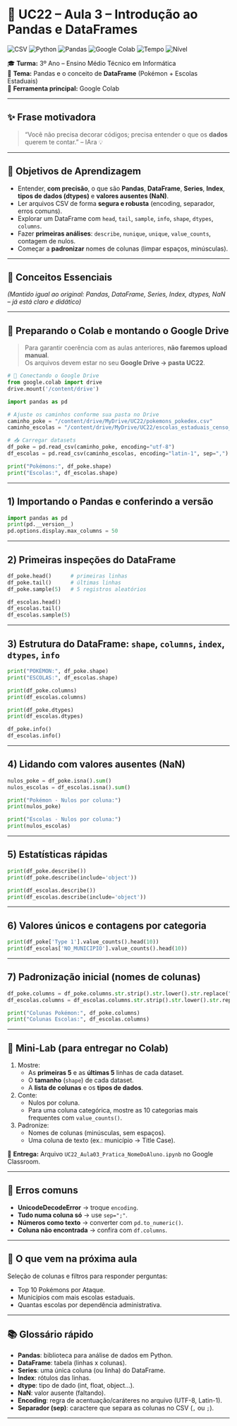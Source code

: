 # 📘 UC22 – Aula 3 – Introdução ao Pandas e DataFrames

![CSV](https://img.shields.io/badge/Formato-CSV-orange?logo=file)
![Python](https://img.shields.io/badge/Python-3.11+-blue?logo=python)
![Pandas](https://img.shields.io/badge/Pandas-DataFrame-green?logo=pandas)
![Google Colab](https://img.shields.io/badge/Google%20Colab-Notebook-yellow?logo=googlecolab)
![Tempo](https://img.shields.io/badge/Dura%C3%A7%C3%A3o-90%20min-red)
![Nível](https://img.shields.io/badge/N%C3%ADvel-Iniciante%E2%9E%9CIntermedi%C3%A1rio-purple)

🎓 **Turma:** 3º Ano – Ensino Médio Técnico em Informática  
📍 **Tema:** Pandas e o conceito de **DataFrame** (Pokémon + Escolas Estaduais)  
🐍 **Ferramenta principal:** Google Colab  

---

## ✨ Frase motivadora

> “Você não precisa decorar códigos; precisa entender o que os **dados** querem te contar.” – IAra 💡

---

## 🎯 Objetivos de Aprendizagem

- Entender, **com precisão**, o que são **Pandas**, **DataFrame**, **Series**, **Index**, **tipos de dados (dtypes)** e **valores ausentes (NaN)**.  
- Ler arquivos CSV de forma **segura e robusta** (encoding, separador, erros comuns).  
- Explorar um DataFrame com `head`, `tail`, `sample`, `info`, `shape`, `dtypes`, `columns`.  
- Fazer **primeiras análises**: `describe`, `nunique`, `unique`, `value_counts`, contagem de nulos.  
- Começar a **padronizar** nomes de colunas (limpar espaços, minúsculas).  

---

## 🧠 Conceitos Essenciais

*(Mantido igual ao original: Pandas, DataFrame, Series, Index, dtypes, NaN – já está claro e didático)*

---

## 🧰 Preparando o Colab e montando o Google Drive

> Para garantir coerência com as aulas anteriores, **não faremos upload manual**.  
> Os arquivos devem estar no seu **Google Drive → pasta UC22**.

```python
# 📂 Conectando o Google Drive
from google.colab import drive
drive.mount('/content/drive')

import pandas as pd

# Ajuste os caminhos conforme sua pasta no Drive
caminho_poke = "/content/drive/MyDrive/UC22/pokemons_pokedex.csv"
caminho_escolas = "/content/drive/MyDrive/UC22/escolas_estaduais_censo_escolar_2023.csv"

# 📥 Carregar datasets
df_poke = pd.read_csv(caminho_poke, encoding="utf-8")
df_escolas = pd.read_csv(caminho_escolas, encoding="latin-1", sep=",")

print("Pokémons:", df_poke.shape)
print("Escolas:", df_escolas.shape)
```

------

## 1) Importando o Pandas e conferindo a versão

```python
import pandas as pd
print(pd.__version__)
pd.options.display.max_columns = 50
```

------

## 2) Primeiras inspeções do DataFrame

```python
df_poke.head()      # primeiras linhas
df_poke.tail()      # últimas linhas
df_poke.sample(5)   # 5 registros aleatórios

df_escolas.head()
df_escolas.tail()
df_escolas.sample(5)
```

------

## 3) Estrutura do DataFrame: `shape`, `columns`, `index`, `dtypes`, `info`

```python
print("POKÉMON:", df_poke.shape)
print("ESCOLAS:", df_escolas.shape)

print(df_poke.columns)
print(df_escolas.columns)

print(df_poke.dtypes)
print(df_escolas.dtypes)

df_poke.info()
df_escolas.info()
```

------

## 4) Lidando com valores ausentes (NaN)

```python
nulos_poke = df_poke.isna().sum()
nulos_escolas = df_escolas.isna().sum()

print("Pokémon - Nulos por coluna:")
print(nulos_poke)

print("Escolas - Nulos por coluna:")
print(nulos_escolas)
```

------

## 5) Estatísticas rápidas

```python
print(df_poke.describe())
print(df_poke.describe(include='object'))

print(df_escolas.describe())
print(df_escolas.describe(include='object'))
```

------

## 6) Valores únicos e contagens por categoria

```python
print(df_poke['Type 1'].value_counts().head(10))
print(df_escolas['NO_MUNICIPIO'].value_counts().head(10))
```

------

## 7) Padronização inicial (nomes de colunas)

```python
df_poke.columns = df_poke.columns.str.strip().str.lower().str.replace(" ", "_")
df_escolas.columns = df_escolas.columns.str.strip().str.lower().str.replace(" ", "_")

print("Colunas Pokémon:", df_poke.columns)
print("Colunas Escolas:", df_escolas.columns)
```

------

## 🧪 Mini-Lab (para entregar no Colab)

1. Mostre:
   - As **primeiras 5** e as **últimas 5** linhas de cada dataset.
   - O **tamanho** (`shape`) de cada dataset.
   - A **lista de colunas** e os **tipos de dados**.
2. Conte:
   - Nulos por coluna.
   - Para uma coluna categórica, mostre as 10 categorias mais frequentes com `value_counts()`.
3. Padronize:
   - Nomes de colunas (minúsculas, sem espaços).
   - Uma coluna de texto (ex.: município → Title Case).

📌 **Entrega:**
 Arquivo `UC22_Aula03_Pratica_NomeDoAluno.ipynb` no Google Classroom.

------

## 🧯 Erros comuns

- **UnicodeDecodeError** → troque `encoding`.
- **Tudo numa coluna só** → use `sep=";"`.
- **Números como texto** → converter com `pd.to_numeric()`.
- **Coluna não encontrada** → confira com `df.columns`.

------

## 📌 O que vem na próxima aula

Seleção de colunas e filtros para responder perguntas:

- Top 10 Pokémons por Ataque.
- Municípios com mais escolas estaduais.
- Quantas escolas por dependência administrativa.

------

## 📚 Glossário rápido

- **Pandas**: biblioteca para análise de dados em Python.
- **DataFrame**: tabela (linhas x colunas).
- **Series**: uma única coluna (ou linha) do DataFrame.
- **Index**: rótulos das linhas.
- **dtype**: tipo de dado (int, float, object…).
- **NaN**: valor ausente (faltando).
- **Encoding**: regra de acentuação/caráteres no arquivo (UTF-8, Latin-1).
- **Separador (sep)**: caractere que separa as colunas no CSV (`,` ou `;`).

------

